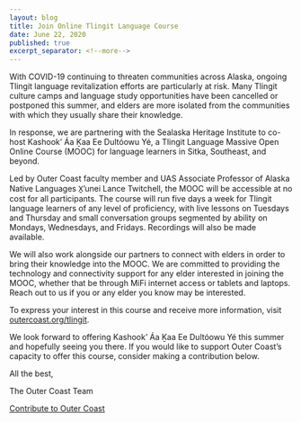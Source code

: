 ```yaml
---
layout: blog
title: Join Online Tlingit Language Course
date: June 22, 2020
published: true
excerpt_separator: <!--more-->
---
```

With COVID-19 continuing to threaten communities across Alaska, ongoing Tlingit language revitalization efforts are particularly at risk. Many Tlingit culture camps and language study opportunities have been cancelled or postponed this summer, and elders are more isolated from the communities with which they usually share their knowledge.

<!--more-->

In response, we are partnering with the Sealaska Heritage Institute to co-host Kashook’ Áa Ḵaa Ee Dultóowu Yé, a Tlingit Language Massive Open Online Course (MOOC) for language learners in Sitka, Southeast, and beyond.

Led by Outer Coast faculty member and UAS Associate Professor of Alaska Native Languages X̱’unei Lance Twitchell, the MOOC will be accessible at no cost for all participants. The course will run five days a week for Tlingit language learners of any level of proficiency, with live lessons on Tuesdays and Thursday and small conversation groups segmented by ability on Mondays, Wednesdays, and Fridays. Recordings will also be made available.

We will also work alongside our partners to connect with elders in order to bring their knowledge into the MOOC. We are committed to providing the technology and connectivity support for any elder interested in joining the MOOC, whether that be through MiFi internet access or tablets and laptops. Reach out to us if you or any elder you know may be interested.

To express your interest in this course and receive more information, visit [outercoast.org/tlingit](outercoast.org/tlingit/).

We look forward to offering Kashook’ Áa Ḵaa Ee Dultóowu Yé this summer and hopefully seeing you there. If you would like to support Outer Coast’s capacity to offer this course, consider making a contribution below.

All the best,

The Outer Coast Team

[Contribute to Outer Coast](http://outercoast.org/contribute/)
